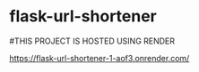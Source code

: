 # flask-url-shortener

#THIS PROJECT IS HOSTED USING RENDER

https://flask-url-shortener-1-aof3.onrender.com/
